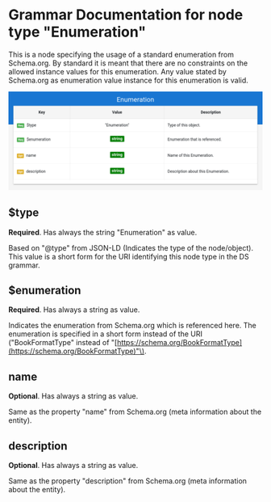 # Grammar Documentation for node type "Enumeration"

This is a node specifying the usage of a standard enumeration from Schema.org. By standard it is meant that there are no constraints on the allowed instance values for this enumeration. Any value stated by Schema.org as enumeration value instance for this enumeration is valid.

![Syntax diagram](../../../../.gitbook/assets/Enumeration.png)

## $type

**Required**. Has always the string "Enumeration" as value.

Based on "@type" from JSON-LD \(Indicates the type of the node/object\). This value is a short form for the URI identifying this node type in the DS grammar.

## $enumeration

**Required**. Has always a string as value.

Indicates the enumeration from Schema.org which is referenced here. The enumeration is specified in a short form instead of the URI \("BookFormatType" instead of "[https://schema.org/BookFormatType](https://schema.org/BookFormatType)"\).

## name

**Optional**. Has always a string as value.

Same as the property "name" from Schema.org \(meta information about the entity\).

## description

**Optional**. Has always a string as value.

Same as the property "description" from Schema.org \(meta information about the entity\).

